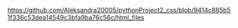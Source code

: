 https://github.com/Aleksandra20005/pythonProject2_css/blob/9414c885b51f336c53dea14549c3bfa9ba76c56c/html_files
